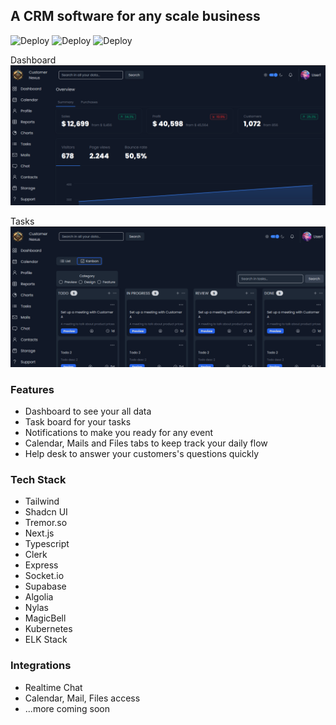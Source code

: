 ## A CRM software for any scale business

![Deploy](https://github.com/devhik0/crm-saas/actions/workflows/release-crm.yml/badge.svg?event=push)
![Deploy](https://github.com/devhik0/crm-saas/actions/workflows/release-chat-svc.yml/badge.svg?event=push)
![Deploy](https://github.com/devhik0/crm-saas/actions/workflows/release-calendar-svc.yml/badge.svg?event=push)

Dashboard ![Dashboard](./client-app/public/dashboard.png)

Tasks ![Tasks](./client-app/public/kanban.png)

### Features

- Dashboard to see your all data
- Task board for your tasks
- Notifications to make you ready for any event
- Calendar, Mails and Files tabs to keep track your daily flow
- Help desk to answer your customers's questions quickly

### Tech Stack

- Tailwind
- Shadcn UI
- Tremor.so
- Next.js
- Typescript
- Clerk
- Express
- Socket.io
- Supabase
- Algolia
- Nylas
- MagicBell
- Kubernetes
- ELK Stack

### Integrations

- Realtime Chat
- Calendar, Mail, Files access
- ...more coming soon
